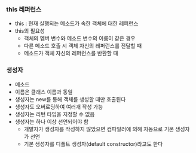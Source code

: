 ### this 레퍼런스
- this : 현재 실행되는 메소드가 속한 객체에 대한 레퍼런스
- this의 필요성
	- 객체의 멤버 변수와 메소드 변수의 이름이 같은 경우
	- 다른 메소드 호출 시 객체 자신의 레퍼런스를 전달할 때
	- 메소드가 객체 자신의 레퍼런스를 반환할 때

### 생성자
- 메소드
- 이름은 클래스 이름과 동일
- 생성자는 new를 통해 객체를 생성할 때만 호출된다
- 생성자도 오버로딩하여 여러개 작성 가능
- 생성자는 리턴 타입을 지정할 수 없음
- 생성자는 하나 이상 선언되어야 함
	- 개발자가 생성자를 작성하지 않았으면 컴파일러에 의해 자동으로 기본 생성자가 선언
	- 기본 생성자를 디폴트 생성자(default constructor)라고도 한다
